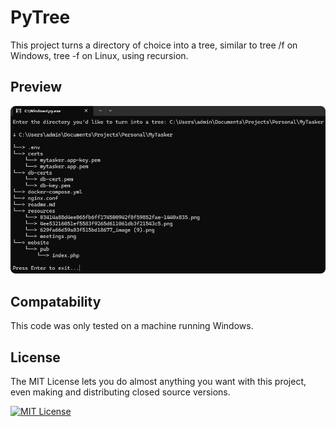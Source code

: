 # PyTree

This project turns a directory of choice into a tree, similar to tree /f on Windows, tree -f on Linux, using recursion.

## Preview

<p align="center">
  <img src="preview.png" alt="App Preview">
</p>


## Compatability

This code was only tested on a machine running Windows.

## License

The MIT License lets you do almost anything you want with this project, even making and distributing closed source versions.

[![MIT License](https://img.shields.io/badge/License-MIT-green.svg)](https://choosealicense.com/licenses/mit/)

